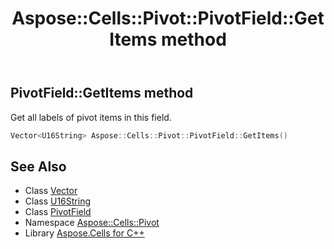 ﻿---
title: Aspose::Cells::Pivot::PivotField::GetItems method
linktitle: GetItems
second_title: Aspose.Cells for C++ API Reference
description: 'Aspose::Cells::Pivot::PivotField::GetItems method. Get all labels of pivot items in this field in C++.'
type: docs
weight: 9100
url: /cpp/aspose.cells.pivot/pivotfield/getitems/
---
## PivotField::GetItems method


Get all labels of pivot items in this field.

```cpp
Vector<U16String> Aspose::Cells::Pivot::PivotField::GetItems()
```

## See Also

* Class [Vector](../../../aspose.cells/vector/)
* Class [U16String](../../../aspose.cells/u16string/)
* Class [PivotField](../)
* Namespace [Aspose::Cells::Pivot](../../)
* Library [Aspose.Cells for C++](../../../)
